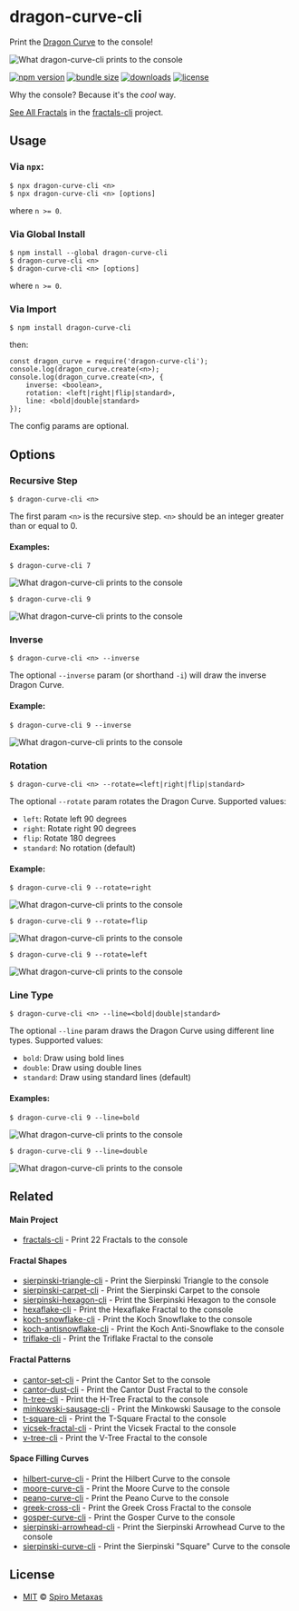 # dragon-curve-cli
Print the [Dragon Curve](https://en.wikipedia.org/wiki/Dragon_curve) to the console!

![What dragon-curve-cli prints to the console](https://raw.githubusercontent.com/spirometaxas/dragon-curve-cli/main/img/dragon-curve-banner.png)

[![npm version](https://img.shields.io/npm/v/dragon-curve-cli)](https://www.npmjs.com/package/dragon-curve-cli)
[![bundle size](https://img.shields.io/bundlephobia/min/dragon-curve-cli)](https://bundlephobia.com/package/dragon-curve-cli)
[![downloads](https://img.shields.io/npm/dy/dragon-curve-cli)](https://www.npmjs.com/package/dragon-curve-cli)
[![license](https://img.shields.io/npm/l/dragon-curve-cli)](https://github.com/spirometaxas/dragon-curve-cli/blob/main/LICENSE)

Why the console?  Because it's the *cool* way.  

[See All Fractals](https://spirometaxas.com/projects/fractals-cli) in the [fractals-cli](https://www.npmjs.com/package/fractals-cli) project.

## Usage
### Via `npx`:
```
$ npx dragon-curve-cli <n>
$ npx dragon-curve-cli <n> [options]
```
where `n >= 0`.

### Via Global Install
```
$ npm install --global dragon-curve-cli
$ dragon-curve-cli <n>
$ dragon-curve-cli <n> [options]
```
where `n >= 0`.

### Via Import
```
$ npm install dragon-curve-cli
```
then:
```
const dragon_curve = require('dragon-curve-cli');
console.log(dragon_curve.create(<n>);
console.log(dragon_curve.create(<n>, { 
    inverse: <boolean>,
    rotation: <left|right|flip|standard>,
    line: <bold|double|standard> 
});
```
The config params are optional. 

## Options
### Recursive Step  
```
$ dragon-curve-cli <n>
```
The first param `<n>` is the recursive step.  `<n>` should be an integer greater than or equal to 0.

#### Examples:
```
$ dragon-curve-cli 7
```
![What dragon-curve-cli prints to the console](https://raw.githubusercontent.com/spirometaxas/dragon-curve-cli/main/img/dragon-curve-7.png)

```
$ dragon-curve-cli 9
```
![What dragon-curve-cli prints to the console](https://raw.githubusercontent.com/spirometaxas/dragon-curve-cli/main/img/dragon-curve-9.png)

### Inverse
```
$ dragon-curve-cli <n> --inverse
```
The optional `--inverse` param (or shorthand `-i`) will draw the inverse Dragon Curve.  

#### Example:
```
$ dragon-curve-cli 9 --inverse
```
![What dragon-curve-cli prints to the console](https://raw.githubusercontent.com/spirometaxas/dragon-curve-cli/main/img/dragon-curve-9-inverse.png)

### Rotation
```
$ dragon-curve-cli <n> --rotate=<left|right|flip|standard>
```
The optional `--rotate` param rotates the Dragon Curve.  Supported values:

- `left`: Rotate left 90 degrees
- `right`: Rotate right 90 degrees
- `flip`: Rotate 180 degrees
- `standard`: No rotation (default)

#### Example:
```
$ dragon-curve-cli 9 --rotate=right
```
![What dragon-curve-cli prints to the console](https://raw.githubusercontent.com/spirometaxas/dragon-curve-cli/main/img/dragon-curve-9-rotate_right.png)

```
$ dragon-curve-cli 9 --rotate=flip
```
![What dragon-curve-cli prints to the console](https://raw.githubusercontent.com/spirometaxas/dragon-curve-cli/main/img/dragon-curve-9-rotate_flip.png)

```
$ dragon-curve-cli 9 --rotate=left
```
![What dragon-curve-cli prints to the console](https://raw.githubusercontent.com/spirometaxas/dragon-curve-cli/main/img/dragon-curve-9-rotate_left.png)

### Line Type
```
$ dragon-curve-cli <n> --line=<bold|double|standard>
```
The optional `--line` param draws the Dragon Curve using different line types.  Supported values:

- `bold`: Draw using bold lines
- `double`: Draw using double lines
- `standard`: Draw using standard lines (default)

#### Examples:
```
$ dragon-curve-cli 9 --line=bold
```
![What dragon-curve-cli prints to the console](https://raw.githubusercontent.com/spirometaxas/dragon-curve-cli/main/img/dragon-curve-9-line_bold.png)

```
$ dragon-curve-cli 9 --line=double
```
![What dragon-curve-cli prints to the console](https://raw.githubusercontent.com/spirometaxas/dragon-curve-cli/main/img/dragon-curve-9-line_double.png)

## Related

#### Main Project
- [fractals-cli](https://www.npmjs.com/package/fractals-cli) - Print 22 Fractals to the console

#### Fractal Shapes
- [sierpinski-triangle-cli](https://www.npmjs.com/package/sierpinski-triangle-cli) - Print the Sierpinski Triangle to the console
- [sierpinski-carpet-cli](https://www.npmjs.com/package/sierpinski-carpet-cli) - Print the Sierpinski Carpet to the console
- [sierpinski-hexagon-cli](https://www.npmjs.com/package/sierpinski-hexagon-cli) - Print the Sierpinski Hexagon to the console
- [hexaflake-cli](https://www.npmjs.com/package/hexaflake-cli) - Print the Hexaflake Fractal to the console
- [koch-snowflake-cli](https://www.npmjs.com/package/koch-snowflake-cli) - Print the Koch Snowflake to the console
- [koch-antisnowflake-cli](https://www.npmjs.com/package/koch-antisnowflake-cli) - Print the Koch Anti-Snowflake to the console
- [triflake-cli](https://www.npmjs.com/package/triflake-cli) - Print the Triflake Fractal to the console

#### Fractal Patterns
- [cantor-set-cli](https://www.npmjs.com/package/cantor-set-cli) - Print the Cantor Set to the console
- [cantor-dust-cli](https://www.npmjs.com/package/cantor-dust-cli) - Print the Cantor Dust Fractal to the console
- [h-tree-cli](https://www.npmjs.com/package/h-tree-cli) - Print the H-Tree Fractal to the console
- [minkowski-sausage-cli](https://www.npmjs.com/package/minkowski-sausage-cli) - Print the Minkowski Sausage to the console
- [t-square-cli](https://www.npmjs.com/package/t-square-cli) - Print the T-Square Fractal to the console
- [vicsek-fractal-cli](https://www.npmjs.com/package/vicsek-fractal-cli) - Print the Vicsek Fractal to the console
- [v-tree-cli](https://www.npmjs.com/package/v-tree-cli) - Print the V-Tree Fractal to the console

#### Space Filling Curves
- [hilbert-curve-cli](https://www.npmjs.com/package/hilbert-curve-cli) - Print the Hilbert Curve to the console
- [moore-curve-cli](https://www.npmjs.com/package/moore-curve-cli) - Print the Moore Curve to the console
- [peano-curve-cli](https://www.npmjs.com/package/peano-curve-cli) - Print the Peano Curve to the console
- [greek-cross-cli](https://www.npmjs.com/package/greek-cross-cli) - Print the Greek Cross Fractal to the console
- [gosper-curve-cli](https://www.npmjs.com/package/gosper-curve-cli) - Print the Gosper Curve to the console
- [sierpinski-arrowhead-cli](https://www.npmjs.com/package/sierpinski-arrowhead-cli) - Print the Sierpinski Arrowhead Curve to the console
- [sierpinski-curve-cli](https://www.npmjs.com/package/sierpinski-curve-cli) - Print the Sierpinski "Square" Curve to the console

## License
- [MIT](https://github.com/spirometaxas/dragon-curve-cli/blob/main/LICENSE) &copy; [Spiro Metaxas](https://spirometaxas.com)